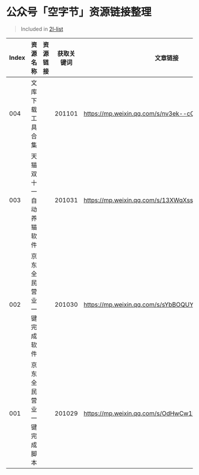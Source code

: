 # 公众号「空字节」资源链接整理

> Included in [2l-list](https://github.com/waringhu/2l-list)

| Index | 资源名称                 | 资源链接 | 获取关键词 | 文章链接                                          | 文章发布日期 |
| ----- | ------------------------ | -------- | ---------- | ------------------------------------------------- | ------------ |
| 004   | 文库下载工具合集         |          | 201101     | https://mp.weixin.qq.com/s/nv3ek--cCBUhwiiYKKoXPg | 2020-11-01   |
| 003   | 天猫双十一自动养猫软件   |          | 201031     | https://mp.weixin.qq.com/s/13XWqXssPlisFbXQoB94jA | 2020-10-31   |
| 002   | 京东全民营业一键完成软件 |          | 201030     | https://mp.weixin.qq.com/s/sYbBOQUYaV1MA6HLczs-2A | 2020-10-30   |
| 001   | 京东全民营业一键完成脚本 |          | 201029     | https://mp.weixin.qq.com/s/OdHwCw1DtKQ2uBeDWbvv4A | 2020-10-29   |

